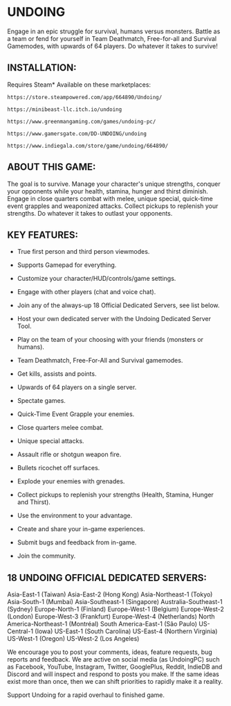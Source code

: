 # UNDOING
Engage in an epic struggle for survival, humans versus monsters. Battle as a team or fend for yourself in Team Deathmatch, Free-for-all and Survival Gamemodes, with upwards of 64 players. Do whatever it takes to survive!

## INSTALLATION:

Requires Steam*
Available on these marketplaces:
```
https://store.steampowered.com/app/664890/Undoing/

https://minibeast-llc.itch.io/undoing

https://www.greenmangaming.com/games/undoing-pc/

https://www.gamersgate.com/DD-UNDOING/undoing

https://www.indiegala.com/store/game/undoing/664890/
```

## ABOUT THIS GAME:
The goal is to survive. Manage your character's unique strengths, conquer your opponents while your health, stamina, hunger and thirst diminish. Engage in close quarters combat with melee, unique special, quick-time event grapples and weaponized attacks. Collect pickups to replenish your strengths. Do whatever it takes to outlast your opponents.

## KEY FEATURES:

* True first person and third person viewmodes.
* Supports Gamepad for everything.
* Customize your character/HUD/controls/game settings.
* Engage with other players (chat and voice chat).

* Join any of the always-up 18 Official Dedicated Servers, see list below.
* Host your own dedicated server with the Undoing Dedicated Server Tool.


* Play on the team of your choosing with your friends (monsters or humans).
* Team Deathmatch, Free-For-All and Survival gamemodes.
* Get kills, assists and points.
* Upwards of 64 players on a single server.
* Spectate games.

* Quick-Time Event Grapple your enemies.
* Close quarters melee combat.
* Unique special attacks.
* Assault rifle or shotgun weapon fire.
* Bullets ricochet off surfaces.
* Explode your enemies with grenades.
* Collect pickups to replenish your strengths (Health, Stamina, Hunger and Thirst).
* Use the environment to your advantage.


* Create and share your in-game experiences.
* Submit bugs and feedback from in-game.
* Join the community.

## 18 UNDOING OFFICIAL DEDICATED SERVERS:

Asia-East-1 (Taiwan)
Asia-East-2 (Hong Kong)
Asia-Northeast-1 (Tokyo)
Asia-South-1 (Mumbai)
Asia-Southeast-1 (Singapore)
Australia-Southeast-1 (Sydney)
Europe-North-1 (Finland)
Europe-West-1 (Belgium)
Europe-West-2 (London)
Europe-West-3 (Frankfurt)
Europe-West-4 (Netherlands)
North America-Northeast-1 (Montréal)
South America-East-1 (São Paulo)
US-Central-1 (Iowa)
US-East-1 (South Carolina)
US-East-4 (Northern Virginia)
US-West-1 (Oregon)
US-West-2 (Los Angeles)

We encourage you to post your comments, ideas, feature requests, bug reports and feedback.
We are active on social media (as UndoingPC) such as Facebook, YouTube, Instagram, Twitter, GooglePlus, Reddit, IndieDB and Discord and will inspect and respond to posts you make. If the same ideas exist more than once, then we can shift priorities to rapidly make it a reality.

Support Undoing for a rapid overhaul to finished game.
